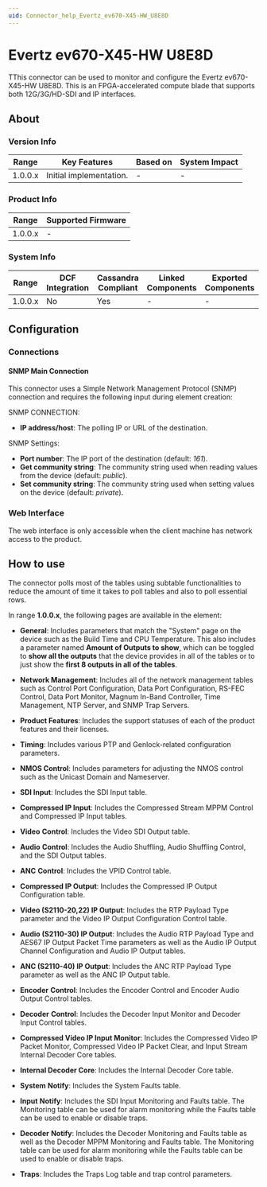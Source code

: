 ```yaml
---
uid: Connector_help_Evertz_ev670-X45-HW_U8E8D
---
```


# Evertz ev670-X45-HW U8E8D

TThis connector can be used to monitor and configure the Evertz ev670-X45-HW U8E8D. This is an FPGA-accelerated compute blade that supports both 12G/3G/HD-SDI and IP interfaces.

## About

### Version Info

| Range   | Key Features            | Based on | System Impact |
|---------|-------------------------|----------|---------------|
| 1.0.0.x | Initial implementation. | -        | -             |

### Product Info

| Range     | Supported Firmware     |
|-----------|------------------------|
| 1.0.0.x   | -                      |

### System Info

| Range     | DCF Integration     | Cassandra Compliant     | Linked Components     | Exported Components     |
|-----------|---------------------|-------------------------|-----------------------|-------------------------|
| 1.0.0.x   | No                  | Yes                     | -                     | -                       |

## Configuration

### Connections

#### SNMP Main Connection

This connector uses a Simple Network Management Protocol (SNMP) connection and requires the following input during element creation:

SNMP CONNECTION:

- **IP address/host**: The polling IP or URL of the destination.

SNMP Settings:

- **Port number**: The IP port of the destination (default: *161*).
- **Get community string**: The community string used when reading values from the device (default: *public*).
- **Set community string**: The community string used when setting values on the device (default: *private*).

### Web Interface

The web interface is only accessible when the client machine has network access to the product.

## How to use

The connector polls most of the tables using subtable functionalities to reduce the amount of time it takes to poll tables and also to poll essential rows.

In range **1.0.0.x**, the following pages are available in the element:

- **General**: Includes parameters that match the "System" page on the device such as the Build Time and CPU Temperature. This also includes a parameter named **Amount of Outputs to show**, which can be toggled to **show all the outputs** that the device provides in all of the tables or to just show the **first 8 outputs in all of the tables**.
- **Network Management**: Includes all of the network management tables such as Control Port Configuration, Data Port Configuration, RS-FEC Control, Data Port Monitor, Magnum In-Band Controller, Time Management, NTP Server, and SNMP Trap Servers.
- **Product Features**: Includes the support statuses of each of the product features and their licenses.
- **Timing**: Includes various PTP and Genlock-related configuration parameters.
- **NMOS Control**: Includes parameters for adjusting the NMOS control such as the Unicast Domain and Nameserver.

- **SDI Input**: Includes the SDI Input table.
- **Compressed IP Input**: Includes the Compressed Stream MPPM Control and Compressed IP Input tables.

- **Video** **Control**: Includes the Video SDI Output table.
- **Audio** **Control**: Includes the Audio Shuffling, Audio Shuffling Control, and the SDI Output tables.
- **ANC** **Control**: Includes the VPID Control table.
- **Compressed IP Output**: Includes the Compressed IP Output Configuration table.
- **Video (S2110-20,22) IP Output**: Includes the RTP Payload Type parameter and the Video IP Output Configuration Control table.
- **Audio (S2110-30) IP Output**: Includes the Audio RTP Payload Type and AES67 IP Output Packet Time parameters as well as the Audio IP Output Channel Configuration and Audio IP Output tables.
- **ANC (S2110-40) IP Output**: Includes the ANC RTP Payload Type parameter as well as the ANC IP Output table.

- **Encoder** **Control**: Includes the Encoder Control and Encoder Audio Output Control tables.
- **Decoder** **Control**: Includes the Decoder Input Monitor and Decoder Input Control tables.

- **Compressed Video IP Input Monitor**: Includes the Compressed Video IP Packet Monitor, Compressed Video IP Packet Clear, and Input Stream Internal Decoder Core tables.
- **Internal Decoder Core**: Includes the Internal Decoder Core table.

- **System** **Notify**: Includes the System Faults table.
- **Input** **Notify**: Includes the SDI Input Monitoring and Faults table. The Monitoring table can be used for alarm monitoring while the Faults table can be used to enable or disable traps.
- **Decoder** **Notify**: Includes the Decoder Monitoring and Faults table as well as the Decoder MPPM Monitoring and Faults table. The Monitoring table can be used for alarm monitoring while the Faults table can be used to enable or disable traps.
- **Traps**: Includes the Traps Log table and trap control parameters.
